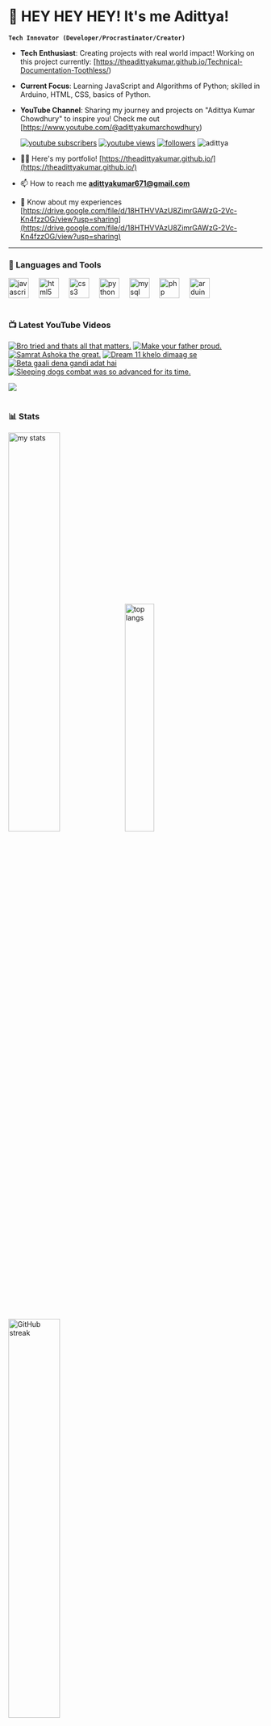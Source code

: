 # 👑 HEY HEY HEY! It's me Adittya!

**`Tech Innovator (Developer/Procrastinator/Creator)`**

- **Tech Enthusiast**: Creating projects with real world impact! Working on this project currently: [https://theadittyakumar.github.io/Technical-Documentation-Toothless/)
- **Current Focus**: Learning JavaScript and Algorithms of Python; skilled in Arduino, HTML, CSS, basics of Python.
- **YouTube Channel**: Sharing my journey and projects on "Adittya Kumar Chowdhury" to inspire you! Check me out [https://www.youtube.com/@adittyakumarchowdhury) 

   <p align="left">
      <a href="https://www.youtube.com/channel/UCu68HfYtlcXFI7kNhnSdspA?sub_confirmation=1">
         <img alt="youtube subscribers" title="Subscribe to my YouTube channel" src="https://custom-icon-badges.demolab.com/youtube/channel/subscribers/UCu68HfYtlcXFI7kNhnSdspA?color=%23E05D44&label=SUBSCRIBE&logo=video&logoColor=white&style=for-the-badge&labelColor=CE4630"/></a> 
      <a href="https://www.youtube.com/c/adittyakumarchowdhury">
         <img alt="youtube views" title="YouTube views" src="https://custom-icon-badges.demolab.com/youtube/channel/views/UCu68HfYtlcXFI7kNhnSdspA?color=%23E1AD0E&logo=eye&logoColor=white&style=for-the-badge&labelColor=C79600"/></a> 
      <a href="https://github.com/TheAdittyaKumar?tab=followers">
         <img alt="followers" title="Follow me on Github" src="https://custom-icon-badges.demolab.com/github/followers/TheAdittyaKumar?color=236ad3&labelColor=1155ba&style=for-the-badge&logo=person-add&label=Follow&logoColor=white"/></a>
      <img src="https://komarev.com/ghpvc/?username=TheAdittyaKumar&label=Profile%20views&color=0e75b6&style=flat" alt="adittya" />
   </p>


- 👨‍💻 Here's my portfolio! [https://theadittyakumar.github.io/](https://theadittyakumar.github.io/)

- 📫 How to reach me **adittyakumar671@gmail.com**

- 📄 Know about my experiences [https://drive.google.com/file/d/18HTHVVAzU8ZimrGAWzG-2Vc-Kn4fzzOG/view?usp=sharing](https://drive.google.com/file/d/18HTHVVAzU8ZimrGAWzG-2Vc-Kn4fzzOG/view?usp=sharing)

---

### 🧰 Languages and Tools

<div align="left">
  <img src="https://cdn.jsdelivr.net/gh/devicons/devicon/icons/javascript/javascript-original.svg" height="40" alt="javascript logo"  />
  <img width="12" />
  <img src="https://cdn.jsdelivr.net/gh/devicons/devicon/icons/html5/html5-original.svg" height="40" alt="html5 logo"  />
  <img width="12" />
  <img src="https://cdn.jsdelivr.net/gh/devicons/devicon/icons/css3/css3-original.svg" height="40" alt="css3 logo"  />
  <img width="12" />
  <img src="https://cdn.jsdelivr.net/gh/devicons/devicon/icons/python/python-original.svg" height="40" alt="python logo"  />
  <img width="12" />
  <img src="https://cdn.jsdelivr.net/gh/devicons/devicon/icons/mysql/mysql-original.svg" height="40" alt="mysql logo"  />
  <img width="12" />
  <img src="https://cdn.jsdelivr.net/gh/devicons/devicon/icons/php/php-original.svg" height="40" alt="php logo"  />
  <img width="12" />
  <img src="https://cdn.jsdelivr.net/gh/devicons/devicon/icons/arduino/arduino-original.svg" height="40" alt="arduino logo"  />
</div>


#

### 📺 Latest YouTube Videos

<!-- BEGIN YOUTUBE-CARDS -->
[![Bro tried and thats all that matters.](https://ytcards.demolab.com/?id=XQUg2gSghew&title=Bro+tried+and+thats+all+that+matters.&lang=en&timestamp=1744429184&background_color=%230d1117&title_color=%23ffffff&stats_color=%23dedede&max_title_lines=1&width=250&border_radius=5 "Bro tried and thats all that matters.")](https://www.youtube.com/watch?v=XQUg2gSghew)
[![Make your father proud.](https://ytcards.demolab.com/?id=KeokGZc2jwE&title=Make+your+father+proud.&lang=en&timestamp=1744412924&background_color=%230d1117&title_color=%23ffffff&stats_color=%23dedede&max_title_lines=1&width=250&border_radius=5 "Make your father proud.")](https://www.youtube.com/watch?v=KeokGZc2jwE)
[![Samrat Ashoka the great.](https://ytcards.demolab.com/?id=6pyB1_qk01w&title=Samrat+Ashoka+the+great.&lang=en&timestamp=1744401203&background_color=%230d1117&title_color=%23ffffff&stats_color=%23dedede&max_title_lines=1&width=250&border_radius=5 "Samrat Ashoka the great.")](https://www.youtube.com/watch?v=6pyB1_qk01w)
[![Dream 11 khelo dimaag se](https://ytcards.demolab.com/?id=aCGFYjQlsvY&title=Dream+11+khelo+dimaag+se&lang=en&timestamp=1744391660&background_color=%230d1117&title_color=%23ffffff&stats_color=%23dedede&max_title_lines=1&width=250&border_radius=5 "Dream 11 khelo dimaag se")](https://www.youtube.com/watch?v=aCGFYjQlsvY)
[![Beta gaali dena gandi adat hai](https://ytcards.demolab.com/?id=HLAUb1jgLS4&title=Beta+gaali+dena+gandi+adat+hai&lang=en&timestamp=1744381398&background_color=%230d1117&title_color=%23ffffff&stats_color=%23dedede&max_title_lines=1&width=250&border_radius=5 "Beta gaali dena gandi adat hai")](https://www.youtube.com/watch?v=HLAUb1jgLS4)
[![Sleeping dogs combat was so advanced for its time.](https://ytcards.demolab.com/?id=plo-yxVpvdA&title=Sleeping+dogs+combat+was+so+advanced+for+its+time.&lang=en&timestamp=1744365277&background_color=%230d1117&title_color=%23ffffff&stats_color=%23dedede&max_title_lines=1&width=250&border_radius=5 "Sleeping dogs combat was so advanced for its time.")](https://www.youtube.com/watch?v=plo-yxVpvdA)
<!-- END YOUTUBE-CARDS -->

[<img src="https://custom-icon-badges.demolab.com/badge/-Subscribe%20For%20More-red?style=for-the-badge&logo=video&logoColor=white"/>](https://www.youtube.com/channel/UCu68HfYtlcXFI7kNhnSdspA?sub_confirmation=1)

#

### 📊 Stats

<div align="left">
  <img alt="my stats" width="45%" src="https://github-readme-stats.vercel.app/api?username=TheAdittyaKumar&show_icons=true&hide_border=true&theme=vision-friendly-dark" />
  <img alt="top langs" width="34%" src="https://github-readme-stats.vercel.app/api/top-langs/?username=TheAdittyaKumar&layout=compact&hide_border=true&theme=vision-friendly-dark" />
  <img alt="GitHub streak" width="45%" src="https://github-readme-streak-stats.herokuapp.com/?user=TheAdittyaKumar&theme=vision-friendly-dark&hide_border=true" />

</div>



<!-- ![GitHub Streak](https://streak-stats.demolab.com?user=TheAdittyaKumar&theme=swift&border_radius=4.5) -->
#

